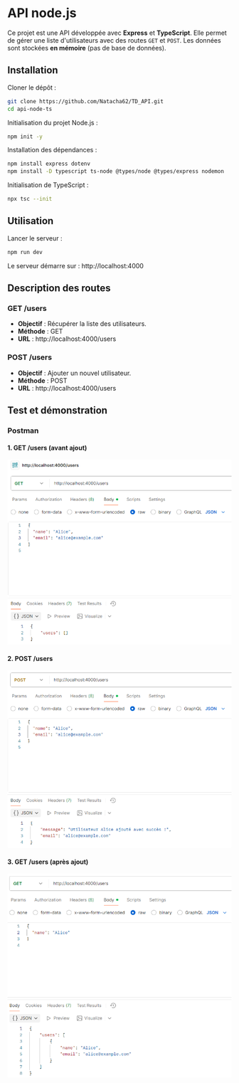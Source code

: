 # API node.js

Ce projet est une API développée avec **Express** et **TypeScript**. 
Elle permet de gérer une liste d'utilisateurs avec des routes `GET` et `POST`. 
Les données sont stockées **en mémoire** (pas de base de données).

## Installation

Cloner le dépôt :

```bash
git clone https://github.com/Natacha62/TD_API.git
cd api-node-ts
```

Initialisation du projet Node.js :

```bash
npm init -y
```

Installation des dépendances :

```bash
npm install express dotenv
npm install -D typescript ts-node @types/node @types/express nodemon
```

Initialisation de TypeScript :

```bash
npx tsc --init
```
## Utilisation

Lancer le serveur :

```bash
npm run dev
```

Le serveur démarre sur : http://localhost:4000

## Description des routes

### GET /users

- **Objectif** : Récupérer la liste des utilisateurs.
- **Méthode** : GET
- **URL** : http://localhost:4000/users

### POST /users

- **Objectif** : Ajouter un nouvel utilisateur.
- **Méthode** : POST
- **URL** : http://localhost:4000/users

## Test et démonstration

### Postman

#### 1. GET /users (avant ajout)
![GET initial](./image/Postman-GET.png)

#### 2. POST /users
![POST utilisateur](./image/Postman_POST.png)

#### 3. GET /users (après ajout)
![GET après ajout](./image/Postman_GET_apres_POST.png)